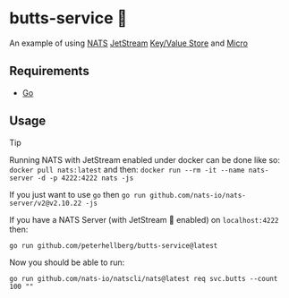 # butts-service :peach:

An example of using [NATS](https://nats.io/) [JetStream](https://docs.nats.io/nats-concepts/jetstream)
[Key/Value Store](https://docs.nats.io/nats-concepts/jetstream/key-value-store)
and [Micro](https://github.com/nats-io/nats.go/tree/main/micro#nats-micro)

## Requirements

- [Go](https://go.dev/)

## Usage

> [!TIP]
> Running NATS with JetStream enabled under docker can be done like so:
> `docker pull nats:latest`
> and then:
> `docker run --rm -it --name nats-server -d -p 4222:4222 nats -js`
>
> If you just want to use `go` then `go run github.com/nats-io/nats-server/v2@v2.10.22 -js`

If you have a NATS Server (with JetStream :rocket: enabled) on `localhost:4222` then:

```
go run github.com/peterhellberg/butts-service@latest
```

Now you should be able to run:

```
go run github.com/nats-io/natscli/nats@latest req svc.butts --count 100 ""
```
